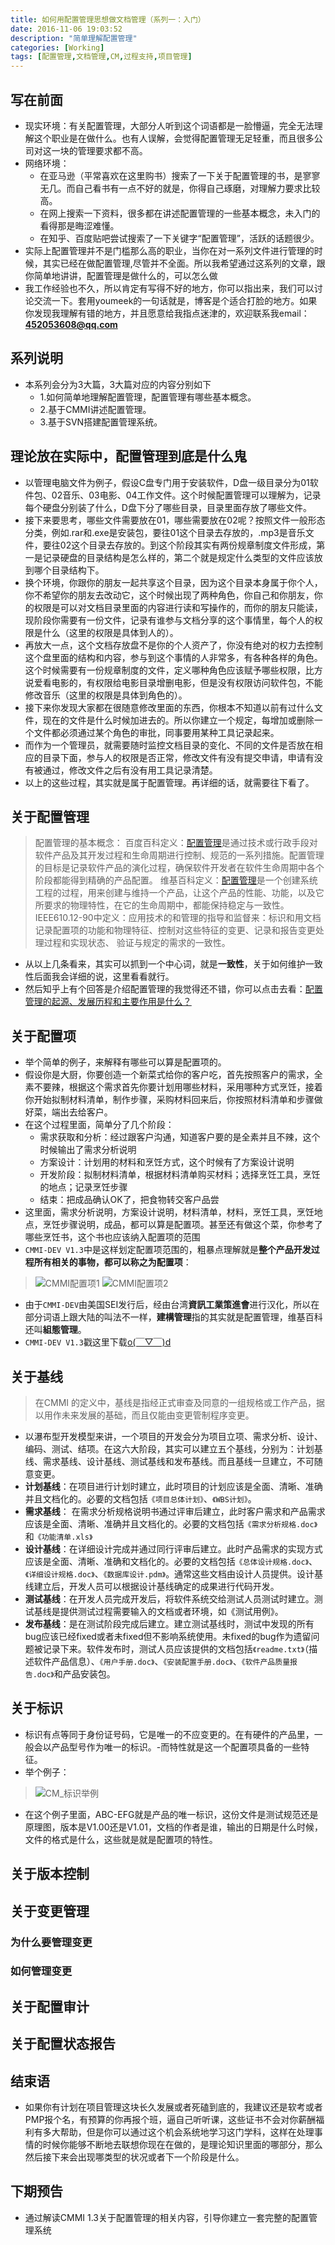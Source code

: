 ```yaml
---
title: 如何用配置管理思想做文档管理（系列一：入门）
date: 2016-11-06 19:03:52
description: "简单理解配置管理"
categories: [Working]
tags: [配置管理,文档管理,CM,过程支持,项目管理]
---
```



<!-- more -->


## 写在前面

- 现实环境：有关配置管理，大部分人听到这个词语都是一脸懵逼，完全无法理解这个职业是在做什么。也有人误解，会觉得配置管理无足轻重，而且很多公司对这一块的管理要求都不高。
- 网络环境：
	- 在亚马逊（平常喜欢在这里购书）搜索了一下关于配置管理的书，是寥寥无几。而自己看书有一点不好的就是，你得自己琢磨，对理解力要求比较高。
	- 在网上搜索一下资料，很多都在讲述配置管理的一些基本概念，未入门的看得那是晦涩难懂。
	- 在知乎、百度贴吧尝试搜索了一下关键字“配置管理”，活跃的话题很少。
- 实际上配置管理并不是门槛那么高的职业，当你在对一系列文件进行管理的时候，其实已经在做配置管理,尽管并不全面。所以我希望通过这系列的文章，跟你简单地讲讲，配置管理是做什么的，可以怎么做
- 我工作经验也不久，所以肯定有写得不好的地方，你可以指出来，我们可以讨论交流一下。套用youmeek的一句话就是，博客是个适合打脸的地方。如果你发现我理解有错的地方，并且愿意给我指点迷津的，欢迎联系我email：**452053608@qq.com**

## 系列说明

- 本系列会分为3大篇，3大篇对应的内容分别如下
	- 1.如何简单地理解配置管理，配置管理有哪些基本概念。
	- 2.基于CMMI讲述配置管理。
	- 3.基于SVN搭建配置管理系统。
	
## 理论放在实际中，配置管理到底是什么鬼

- 以管理电脑文件为例子，假设C盘专门用于安装软件，D盘一级目录分为01软件包、02音乐、03电影、04工作文件。这个时候配置管理可以理解为，记录每个硬盘分别装了什么，D盘下分了哪些目录，目录里面存放了哪些文件。
- 接下来要思考，哪些文件需要放在01，哪些需要放在02呢？按照文件一般形态分类，例如.rar和.exe是安装包，要往01这个目录去存放的，.mp3是音乐文件，要往02这个目录去存放的。到这个阶段其实有两份规章制度文件形成，第一是记录硬盘的目录结构是怎么样的，第二个就是规定什么类型的文件应该放到哪个目录结构下。
- 换个环境，你跟你的朋友一起共享这个目录，因为这个目录本身属于你个人，你不希望你的朋友去改动它，这个时候出现了两种角色，你自己和你朋友，你的权限是可以对文档目录里面的内容进行读和写操作的，而你的朋友只能读，现阶段你需要有一份文件，记录有谁参与文档分享的这个事情里，每个人的权限是什么（这里的权限是具体到人的）。
- 再放大一点，这个文档存放盘不是你的个人资产了，你没有绝对的权力去控制这个盘里面的结构和内容，参与到这个事情的人非常多，有各种各样的角色。这个时候需要有一份规章制度的文件，定义哪种角色应该赋予哪些权限，比方说爱看电影的，有权限给电影目录增删电影，但是没有权限访问软件包，不能修改音乐（这里的权限是具体到角色的）。
- 接下来你发现大家都在很随意修改里面的东西，你根本不知道以前有过什么文件，现在的文件是什么时候加进去的。所以你建立一个规定，每增加或删除一个文件都必须通过某个角色的审批，同事要用某种工具记录起来。
- 而作为一个管理员，就需要随时监控文档目录的变化、不同的文件是否放在相应的目录下面，参与人的权限是否正常，修改文件有没有提交申请，申请有没有被通过，修改文件之后有没有用工具记录清楚。
- 以上的这些过程，其实就是属于配置管理。再详细的话，就需要往下看了。

## 关于配置管理

> 配置管理的基本概念：
> 百度百科定义：[配置管理](http://baike.baidu.com/link?url=LiT1QsAwa3d929efYNCvB7a5-knpHls4HPcOrCz_e6b6g988EMvRgOWHPIRT4iQKaiDA8GFdZ0hfh5Ed_I_PWgcNrTw9cF7_Gc6c_286yRUUaU1BTctqG-mnPB6R668L)是通过技术或行政手段对软件产品及其开发过程和生命周期进行控制、规范的一系列措施。配置管理的目标是记录软件产品的演化过程，确保软件开发者在软件生命周期中各个阶段都能得到精确的产品配置。
> 维基百科定义：[配置管理](https://zh.wikipedia.org/wiki/%E7%B5%84%E6%85%8B%E7%AE%A1%E7%90%86)是一个创建系统工程的过程，用来创建与维持一个产品，让这个产品的性能、功能，以及它所要求的物理特性，在它的生命周期中，都能保持稳定与一致性。
> IEEE610.12-90中定义：应用技术的和管理的指导和监督来：标识和用文档记录配置项的功能和物理特征、控制对这些特征的变更、记录和报告变更处理过程和实现状态、 验证与规定的需求的一致性。
- 从以上几条看来，其实可以抓到一个中心词，就是**一致性**，关于如何维护一致性后面我会详细的说，这里看看就行。
- 然后知乎上有个回答是介绍配置管理的我觉得还不错，你可以点击去看：[配置管理的起源、发展历程和主要作用是什么？](https://www.zhihu.com/question/20621014)

## 关于配置项

- 举个简单的例子，来解释有哪些可以算是配置项的。
- 假设你是大厨，你要创造一个新菜式给你的客户吃，首先按照客户的需求，全素不要辣，根据这个需求首先你要计划用哪些材料，采用哪种方式烹饪，接着你开始拟制材料清单，制作步骤，采购材料回来后，你按照材料清单和步骤做好菜，端出去给客户。
- 在这个过程里面，简单分了几个阶段：
	- 需求获取和分析：经过跟客户沟通，知道客户要的是全素并且不辣，这个时候输出了需求分析说明
	- 方案设计：计划用的材料和烹饪方式，这个时候有了方案设计说明
	- 开发阶段：拟制材料清单，根据材料清单购买材料；选择烹饪工具，烹饪的地点；记录烹饪步骤
	- 结束：把成品确认OK了，把食物转交客户品尝
- 这里面，需求分析说明，方案设计说明，材料清单，材料，烹饪工具，烹饪地点，烹饪步骤说明，成品，都可以算是配置项。甚至还有做这个菜，你参考了哪些烹饪书，这个书也应该纳入配置项的范围
- `CMMI-DEV V1.3`中是这样划定配置项范围的，粗暴点理解就是**整个产品开发过程所有相关的事物，都可以称之为配置项**：
> ![CMMI配置项1](http://dusk-life.b0.upaiyun.com/2016/mywork_cm_introduce_1.jpg)
> ![CMMI配置项2](http://dusk-life.b0.upaiyun.com/2016/mywork_cm_introduce_2.jpg)
- 由于`CMMI-DEV`由美国SEI发行后，经由台湾**資訊工業策進會**进行汉化，所以在部分词语上跟大陆的叫法不一样，**建構管理**指的其实就是配置管理，维基百科还叫**組態管理**。
- `CMMI-DEV V1.3`戳这里下载[o(￣▽￣)d](http://pan.baidu.com/s/1i5a4EpB)

## 关于基线

> 在CMMI 的定义中，基线是指经正式审查及同意的一组规格或工作产品，据以用作未来发展的基础，而且仅能由变更管制程序变更。
- 以瀑布型开发模型来讲，一个项目的开发会分为项目立项、需求分析、设计、编码、测试、结项。在这六大阶段，其实可以建立五个基线，分别为：计划基线、需求基线、设计基线、测试基线和发布基线。而且基线一旦建立，不可随意变更。
- **计划基线**：在项目进行计划时建立，此时项目的计划应该是全面、清晰、准确并且文档化的。必要的文档包括`《项目总体计划》`、`《WBS计划》`。
- **需求基线**： 在需求分析规格说明书通过评审后建立，此时客户需求和产品需求应该是全面、清晰、准确并且文档化的。必要的文档包括`《需求分析规格.doc》`和`《功能清单.xls》`
- **设计基线**：在详细设计完成并通过同行评审后建立。此时产品需求的实现方式应该是全面、清晰、准确和文档化的。必要的文档包括`《总体设计规格.doc》`、`《详细设计规格.doc》`、`《数据库设计.pdm》`。通常这些文档由设计人员提供。设计基线建立后，开发人员可以根据设计基线确定的成果进行代码开发。
- **测试基线**：在开发人员完成开发后，将软件系统交给测试人员测试时建立。测试基线是提供测试过程需要输入的文档或者环境，如《测试用例》。
- **发布基线**：是在测试阶段完成后建立。建立测试基线时，测试中发现的所有bug应该已经fixed或者未fixed但不影响系统使用。未fixed的bug作为遗留问题被记录下来。软件发布时，测试人员应该提供的文档包括`《readme.txt》`（描述软件产品信息）、`《用户手册.doc》`、`《安装配置手册.doc》`、`《软件产品质量报告.doc》`和产品安装包。

## 关于标识

- 标识有点等同于身份证号码，它是唯一的不应变更的。在有硬件的产品里，一般会以产品型号作为唯一的标识。-而特性就是这一个配置项具备的一些特征。
- 举个例子：
> ![CM_标识举例](http://dusk-life.b0.upaiyun.com/2016/mywork_cm_introduce_3.jpg)
- 在这个例子里面，ABC-EFG就是产品的唯一标识，这份文件是测试规范还是原理图，版本是V1.00还是V1.01，文档的作者是谁，输出的日期是什么时候，文件的格式是什么，这些就是就是配置项的特性。

## 关于版本控制


## 关于变更管理


### 为什么要管理变更

### 如何管理变更


## 关于配置审计

## 关于配置状态报告

## 结束语

- 如果你有计划在项目管理这块长久发展或者死磕到底的，我建议还是软考或者PMP报个名，有预算的你再报个班，逼自己听听课，这些证书不会对你薪酬福利有多大帮助，但是你可以通过这个机会系统地学习这门学科，这样在处理事情的时候你能够不断地去联想你现在在做的，是理论知识里面的哪部分，那么然后接下来会出现哪类型的状况或者下一个阶段是什么。

## 下期预告

- 通过解读CMMI 1.3关于配置管理的相关内容，引导你建立一套完整的配置管理系统 
